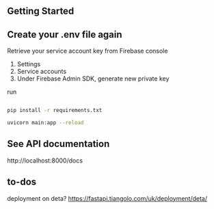 ## Getting Started

## Create your .env file again

Retrieve your service account key from Firebase console

1. Settings
2. Service accounts
3. Under Firebase Admin SDK, generate new private key

run

```bash

pip install -r requirements.txt

uvicorn main:app --reload
```

## See API documentation

http://localhost:8000/docs

## to-dos

deployment on deta?
https://fastapi.tiangolo.com/uk/deployment/deta/
